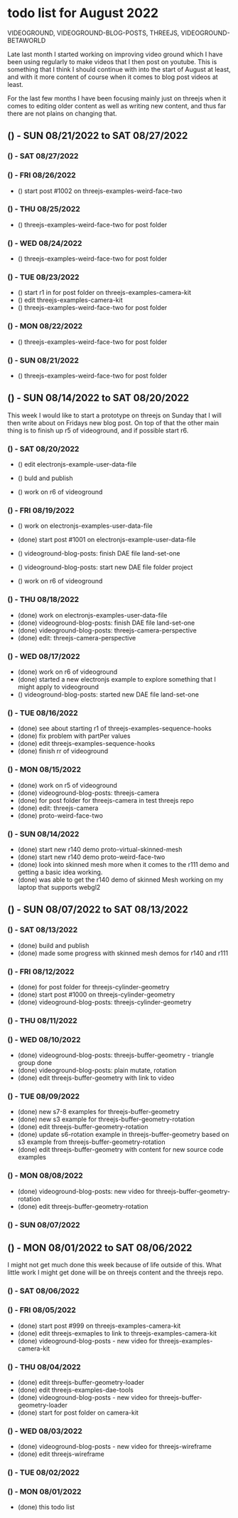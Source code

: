 # todo list for August 2022

VIDEOGROUND,  VIDEOGROUND-BLOG-POSTS, THREEJS, VIDEOGROUND-BETAWORLD

Late last month I started working on improving video ground which I have been using regularly to make videos that I then post on youtube. This is something that I think I should continue with into the start of August at least, and with it more content of course when it comes to blog post videos at least. 

For the last few months I have been focusing mainly just on threejs when it comes to editing older content as well as writing new content, and thus far there are not plains on changing that.

<!-- ////////// //////////
    WEEK 4
/////////////// ///////-->

## () - SUN 08/21/2022 to  SAT 08/27/2022

### () - SAT 08/27/2022

### () - FRI 08/26/2022
* () start post #1002 on threejs-examples-weird-face-two

### () - THU 08/25/2022
* () threejs-examples-weird-face-two for post folder

### () - WED 08/24/2022
* () threejs-examples-weird-face-two for post folder

### () - TUE 08/23/2022
* () start r1 in for post folder on threejs-examples-camera-kit
* () edit threejs-examples-camera-kit
* () threejs-examples-weird-face-two for post folder

### () - MON 08/22/2022
* () threejs-examples-weird-face-two for post folder

### () - SUN 08/21/2022
* () threejs-examples-weird-face-two for post folder


<!-- ////////// //////////
    WEEK 3
/////////////// ///////-->

## () - SUN 08/14/2022 to  SAT 08/20/2022

This week I would like to start a prototype on threejs on Sunday that I will then write about on Fridays new blog post. On top of that the other main thing is to finish up r5 of videoground, and if possible start r6.

### () - SAT 08/20/2022
* () edit electronjs-example-user-data-file
* () buld and publish

* () work on r6 of videoground


### () - FRI 08/19/2022
* () work on electronjs-examples-user-data-file
* (done) start post #1001 on electronjs-example-user-data-file

* () videoground-blog-posts: finish DAE file land-set-one
* () videoground-blog-posts: start new DAE file folder project

* () work on r6 of videoground

### () - THU 08/18/2022
* (done) work on electronjs-examples-user-data-file
* (done) videoground-blog-posts: finish DAE file land-set-one
* (done) videoground-blog-posts: threejs-camera-perspective
* (done) edit: threejs-camera-perspective

### () - WED 08/17/2022
* (done) work on r6 of videoground
* (done) started a new electronjs example to explore something that I might apply to videoground
* () videoground-blog-posts: started new DAE file land-set-one

### () - TUE 08/16/2022
* (done) see about starting r1 of threejs-examples-sequence-hooks
* (done) fix problem with partPer values
* (done) edit threejs-examples-sequence-hooks
* (done) finish rr of videoground

### () - MON 08/15/2022
* (done) work on r5 of videoground
* (done) videoground-blog-posts: threejs-camera
* (done) for post folder for threejs-camera in test threejs repo
* (done) edit: threejs-camera
* (done) proto-weird-face-two

### () - SUN 08/14/2022
* (done) start new r140 demo proto-virtual-skinned-mesh
* (done) start new r140 demo proto-weird-face-two
* (done) look into skinned mesh more when it comes to the r111 demo and getting a basic idea working.
* (done) was able to get the r140 demo of skinned Mesh working on my laptop that supports webgl2

<!-- ////////// //////////
    WEEK 2
/////////////// ///////-->

## () - SUN 08/07/2022 to  SAT 08/13/2022


### () - SAT 08/13/2022
* (done) build and publish
* (done) made some progress with skinned mesh demos for r140 and r111

### () - FRI 08/12/2022
* (done) for post folder for threejs-cylinder-geometry
* (done) start post #1000 on threejs-cylinder-geometry
* (done) videoground-blog-posts: threejs-cylinder-geometry

### () - THU 08/11/2022

### () - WED 08/10/2022
* (done) videoground-blog-posts: threejs-buffer-geometry - triangle group done
* (done) videoground-blog-posts: plain mutate, rotation
* (done) edit threejs-buffer-geometry with link to video

### () - TUE 08/09/2022
* (done) new s7-8 examples for threejs-buffer-geometry
* (done) new s3 example for threejs-buffer-geometry-rotation
* (done) edit threejs-buffer-geometry-rotation
* (done) update s6-rotation example in threejs-buffer-geometry based on s3 example from threejs-buffer-geometry-rotation
* (done) edit threejs-buffer-geometry with content for new source code examples

### () - MON 08/08/2022
* (done) videoground-blog-posts: new video for threejs-buffer-geometry-rotation
* (done) edit threejs-buffer-geometry-rotation


### () - SUN 08/07/2022

<!-- ////////// //////////
    WEEK 1
/////////////// ///////-->

## () - MON 08/01/2022 to  SAT 08/06/2022

I might not get much done this week because of life outside of this. What little work I might get done will be on threejs content and the threejs repo.

### () - SAT 08/06/2022

### () - FRI 08/05/2022
* (done) start post #999 on threejs-examples-camera-kit
* (done) edit threejs-exmaples to link to threejs-examples-camera-kit
* (done) videoground-blog-posts - new video for threejs-examples-camera-kit

### () - THU 08/04/2022
* (done) edit threejs-buffer-geometry-loader
* (done) edit threejs-examples-dae-tools
* (done) videoground-blog-posts - new video for threejs-buffer-geometry-loader
* (done) start for post folder on camera-kit

### () - WED 08/03/2022
* (done) videoground-blog-posts - new video for threejs-wireframe
* (done) edit threejs-wireframe

### () - TUE 08/02/2022

### () - MON 08/01/2022
* (done) this todo list